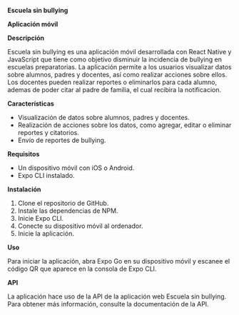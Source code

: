 **Escuela sin bullying**

**Aplicación móvil**

**Descripción**

Escuela sin bullying es una aplicación móvil desarrollada con React Native y JavaScript que tiene como objetivo disminuir la incidencia de bullying en escuelas preparatorias. La aplicación permite a los usuarios visualizar datos sobre alumnos, padres y docentes, así como realizar acciones sobre ellos. Los docentes pueden realizar reportes o eliminarlos para cada alumno, ademas de poder citar al padre de familia, el cual recibira la notificacion.

**Características**

* Visualización de datos sobre alumnos, padres y docentes.
* Realización de acciones sobre los datos, como agregar, editar o eliminar reportes y citatorios.
* Envío de reportes de bullying.

**Requisitos**

* Un dispositivo móvil con iOS o Android.
* Expo CLI instalado.

**Instalación**

1. Clone el repositorio de GitHub.
2. Instale las dependencias de NPM.
3. Inicie Expo CLI.
4. Conecte su dispositivo móvil al ordenador.
5. Inicie la aplicación.

**Uso**

Para iniciar la aplicación, abra Expo Go en su dispositivo móvil y escanee el código QR que aparece en la consola de Expo CLI.

**API**

La aplicación hace uso de la API de la aplicación web Escuela sin bullying. Para obtener más información, consulte la documentación de la API.